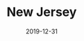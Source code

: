 ---
layout: location-page
date: 2019-12-31
tags:
  - new-jersey
title: New Jersey
stateAbbr: NJ
url: "https://covid19.nj.gov/"
urlTitle: "covid19.nj.gov"
---